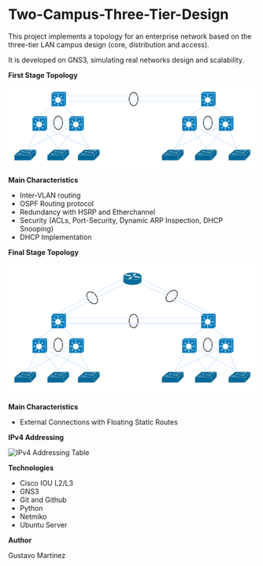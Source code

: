 # Two-Campus-Three-Tier-Design

This project implements a topology for an enterprise network based on the three-tier LAN campus design (core, distribution and access).

It is developed on GNS3, simulating real networks design and scalability.

**First Stage Topology**

![Topología de red](diagrams/first_stage_topology.png)


**Main Characteristics**

- Inter-VLAN routing
- OSPF Routing protocol
- Redundancy with HSRP and Etherchannel
- Security (ACLs, Port-Security, Dynamic ARP Inspection, DHCP Snooping)
- DHCP Implementation

 **Final Stage Topology** 

 ![Topología de red](diagrams/finalstage_topology.png)
 

 **Main Characteristics**
 
- External Connections with Floating Static Routes

**IPv4 Addressing**

![IPv4 Addressing Table](docs/ip_addressing)


**Technologies**

- Cisco IOU L2/L3
- GNS3
- Git and Github
- Python
- Netmiko
- Ubuntu Server



**Author** 

Gustavo Martinez

